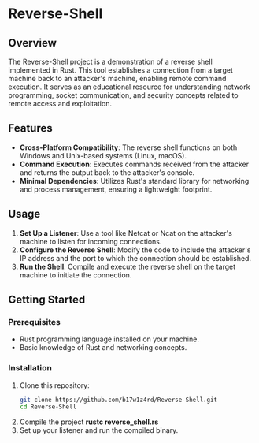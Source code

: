# Reverse-Shell

## Overview

The Reverse-Shell project is a demonstration of a reverse shell implemented in Rust. This tool establishes a connection from a target machine back to an attacker's machine, enabling remote command execution. It serves as an educational resource for understanding network programming, socket communication, and security concepts related to remote access and exploitation.

## Features

- **Cross-Platform Compatibility**: The reverse shell functions on both Windows and Unix-based systems (Linux, macOS).
- **Command Execution**: Executes commands received from the attacker and returns the output back to the attacker's console.
- **Minimal Dependencies**: Utilizes Rust's standard library for networking and process management, ensuring a lightweight footprint.

## Usage

1. **Set Up a Listener**: Use a tool like Netcat or Ncat on the attacker's machine to listen for incoming connections.
2. **Configure the Reverse Shell**: Modify the code to include the attacker's IP address and the port to which the connection should be established.
3. **Run the Shell**: Compile and execute the reverse shell on the target machine to initiate the connection.

## Getting Started

### Prerequisites

- Rust programming language installed on your machine.
- Basic knowledge of Rust and networking concepts.

### Installation

1. Clone this repository:
   ```bash
   git clone https://github.com/b17w1z4rd/Reverse-Shell.git
   cd Reverse-Shell
2. Compile the project
   **rustc reverse_shell.rs**
3. Set up your listener and run the compiled binary.
